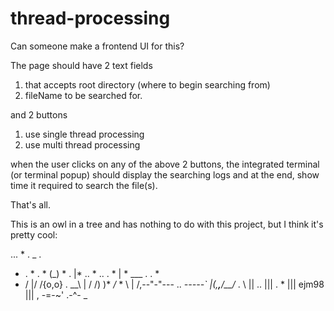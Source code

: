 # thread-processing

Can someone make a frontend UI for this?

The page should have 2 text fields 
1. that accepts root directory (where to begin searching from)
2. fileName to be searched for. 

and 2 buttons 
1. use single thread processing
2. use multi thread processing

when the user clicks on any of the above 2 buttons, the integrated terminal (or terminal popup) should display the searching logs and at the end, show time it required to search the file(s). 

That's all. 

This is an owl in a tree and has nothing to do with this project, but I think it's pretty cool:



   ...    *    .   _  .   
*  .  *     .   * (_)   *
  .      |*  ..   *   ..
   .  * \|  *  ___  . . *
*   \/   |/ \/{o,o}     .
  _\_\   |  / /)  )* _/_ *
      \ \| /,--"-"---  ..
_-----`  |(,__,__/__/_ .
       \ ||      ..
        ||| .            *
        |||
ejm98   |||
  , -=-~' .-^- _
